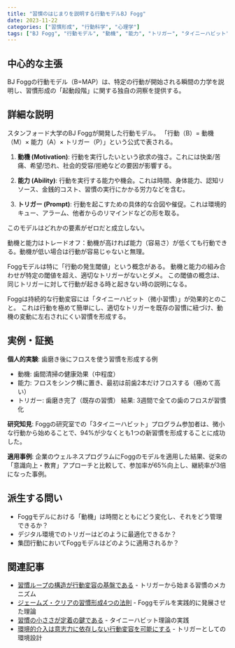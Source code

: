 ```yaml
---
title: "習慣のはじまりを説明する行動モデルBJ Fogg"
date: 2023-11-22
categories: ["習慣形成", "行動科学", "心理学"]
tags: ["BJ Fogg", "行動モデル", "動機", "能力", "トリガー", "タイニーハビット", "スタンフォード大学"]
---
```


## 中心的な主張

BJ Foggの行動モデル（B=MAP）は、特定の行動が開始される瞬間の力学を説明し、習慣形成の「起動段階」に関する独自の洞察を提供する。

## 詳細な説明

スタンフォード大学のBJ Foggが開発した行動モデル。
「行動（B）= 動機（M）× 能力（A）× トリガー（P）」という公式で表される。

1. **動機 (Motivation)**: 行動を実行したいという欲求の強さ。これには快楽/苦痛、希望/恐れ、社会的受容/拒絶などの要因が影響する。

2. **能力 (Ability)**: 行動を実行する能力や機会。これは時間、身体能力、認知リソース、金銭的コスト、習慣の実行にかかる労力などを含む。

3. **トリガー (Prompt)**: 行動を起こすための具体的な合図や催促。これは環境的キュー、アラーム、他者からのリマインドなどの形を取る。

このモデルはどれかの要素がゼロだと成立しない。

動機と能力はトレードオフ：動機が高ければ能力（容易さ）が低くても行動できる。動機が低い場合は行動が容易じゃないと無理。

Foggモデルは特に「行動の発生閾値」という概念がある。
動機と能力の組み合わせが特定の閾値を超え、適切なトリガーがないとダメ。
この閾値の概念は、同じトリガーに対して行動が起きる時と起きない時の説明になる。

Foggは持続的な行動変容には「タイニーハビット（微小習慣）」が効果的とのこと。
これは行動を極めて簡単にし、適切なトリガーを既存の習慣に紐づけ、動機の変動に左右されにくい習慣を形成する。

## 実例・証拠

**個人的実験**: 歯磨き後にフロスを使う習慣を形成する例
- 動機: 歯間清掃の健康効果（中程度）
- 能力: フロスをシンク横に置き、最初は前歯2本だけフロスする（極めて高い）
- トリガー: 歯磨き完了（既存の習慣）
結果: 3週間で全ての歯のフロスが習慣化

**研究知見**: Foggの研究室での「3タイニーハビット」プログラム参加者は、微小な行動から始めることで、94%が少なくとも1つの新習慣を形成することに成功した。

**適用事例**: 企業のウェルネスプログラムにFoggのモデルを適用した結果、従来の「意識向上・教育」アプローチと比較して、参加率が65%向上し、継続率が3倍になった事例。

## 派生する問い

- Foggモデルにおける「動機」は時間とともにどう変化し、それをどう管理できるか？
- デジタル環境でのトリガーはどのように最適化できるか？
- 集団行動においてFoggモデルはどのように適用されるか？

## 関連記事

- [習慣ループの構造が行動変容の基盤である](/blog/2022-04-20-habit-loop-structure/) - トリガーから始まる習慣のメカニズム
- [ジェームズ・クリアの習慣形成4つの法則](/blog/2023-09-08-james-clear-4-laws/) - Foggモデルを実践的に発展させた理論
- [習慣の小ささが定着の鍵である](/blog/2023-01-18-tiny-habits-key/) - タイニーハビット理論の実践
- [環境的介入は意志力に依存しない行動変容を可能にする](/blog/2023-03-25-environmental-intervention/) - トリガーとしての環境設計